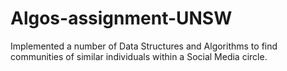# Algos-assignment-UNSW
Implemented a number of Data Structures and Algorithms to find communities of similar individuals within a Social Media circle.
